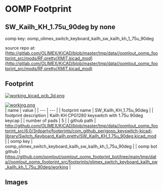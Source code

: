 # OOMP Footprint  
## SW_Kailh_KH_1.75u_90deg  by none  
  
oomp key: oomp_olimex_switch_keyboard_kailh_sw_kailh_kh_1_75u_90deg  
  
source repo at: [http://gitlab.com/OLIMEX/KiCAD/blob/master/tmp/data//oomlout_oomp_footprint_src/mods/RF.pretty/XMIT.kicad_mod](http://gitlab.com/OLIMEX/KiCAD/blob/master/tmp/data//oomlout_oomp_footprint_src/mods/RF.pretty/XMIT.kicad_mod)  
## Footprint  
  
[![working_kicad_pcb_3d.png](working_kicad_pcb_3d_600.png)](working_kicad_pcb_3d.png)  
  
[![working.png](working_600.png)](working.png)  
| name | value | 
| --- | --- | 
| footprint name | SW_Kailh_KH_1.75u_90deg | 
| footprint description | Kailh KH CPG1280 keyswitch with 1.75u 90deg keycap | 
| number of pads | 5 | 
| github path | http://github.com/OLIMEX/KiCAD/blob/master/tmp/data//oomlout_oomp_footprint_src/6.0/3rdparty/footprints/com_github_perigoso_keyswitch-kicad-library/Switch_Keyboard_Kailh.pretty/SW_Kailh_KH_1.75u_90deg.kicad_mod | 
| oomp key | oomp_olimex_switch_keyboard_kailh_sw_kailh_kh_1_75u_90deg | 
| oomp bot github | https://github.com/oomlout/oomlout_oomp_footprint_bot/tree/main/tmp/data//oomlout_oomp_footprint_src/footprints/olimex_switch_keyboard_kailh_sw_kailh_kh_1_75u_90deg/working | 
## Images  
